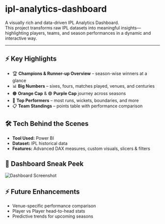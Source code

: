 # ipl-analytics-dashboard

A visually rich and data-driven IPL Analytics Dashboard.  
This project transforms raw IPL datasets into meaningful insights—highlighting players, teams, and season performances in a dynamic and interactive way.  

---

## ⚡ Key Highlights
 
- 🏆 **Champions & Runner-up Overview** – season-wise winners at a glance  
- 📊 **Big Numbers** – sixes, fours, matches played, venues, and centuries  
- 🟠 **Orange Cap** & 🟣 **Purple Cap** journey across seasons  
- 🥇 **Top Performers** – most runs, wickets, boundaries, and more  
- 📋 **Team Standings** – points table with performance comparison  


## 🛠️ Tech Behind the Scenes  
- **Tool Used:** Power BI  
- **Dataset:** IPL historical data  
- **Features:** Advanced DAX measures, custom visuals, slicers & filters



## 🌟 Dashboard Sneak Peek  
![Dashboard Screenshot]()  


## ⚡ Future Enhancements  
-  Venue-specific performance comparison  
-  Player vs Player head-to-head stats  
-  Predictive trends for upcoming seasons  

